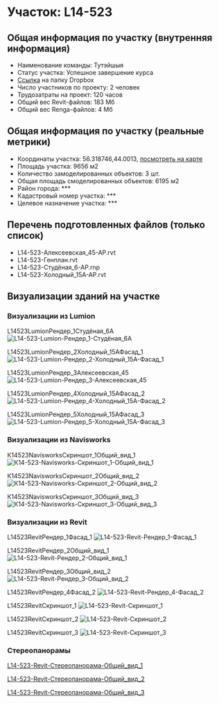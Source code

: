 # Участок: L14-523
## Общая информация по участку (внутренняя информация)
+ Наименование команды: Тутэйшыя
+ Статус участка: Успешное завершение курса
+ [Ссылка](https://www.dropbox.com/sh/wvvgv1nw1iqred9/AABP3DR3JK5AFCvSeVTyaQWpa/L14_523?dl=0) на папку Dropbox
+ Число участников по проекту: 2 человек
+ Трудозатраты на проект: 120 часов
+ Общий вес Revit-файлов: 183 Мб
+ Общий вес Renga-файлов: 4 Мб
## Общая информация по участку (реальные метрики)
+ Координаты участка: 56.318746,44.0013, [посмотреть на карте](yandex.ru/maps/47/nizhny-novgorod/?ll=56.318746%2C44.0013&z=19)
+ Площадь участка: 9656 м2
+ Количество замоделированных объектов: 3 шт.
+ Общая площадь смоделированных объектов: 6195 м2
+ Район города: *** 
+ Кадастровый номер участка: *** 
+ Целевое назначение участка: *** 
## Перечень подготовленных файлов (только список)
+ L14-523-Алексеевская_45-АР.rvt
+ L14-523-Генплан.rvt
+ L14-523-Студёная_6-АР.rnp
+ L14-523-Холодный_15А-АР.rvt
## Визуализации зданий на участке
### Визуализации из Lumion
L14523LumionРендер_1Студёная_6А
![L14-523-Lumion-Рендер_1-Студёная_6А](/Images/L14_523/L14-523-Lumion-Рендер_1-Студёная_6А_Compressed.jpg)

L14523LumionРендер_2Холодный_15АФасад_1
![L14-523-Lumion-Рендер_2-Холодный_15А-Фасад_1](/Images/L14_523/L14-523-Lumion-Рендер_2-Холодный_15А-Фасад_1_Compressed.jpg)

L14523LumionРендер_3Алексеевская_45
![L14-523-Lumion-Рендер_3-Алексеевская_45](/Images/L14_523/L14-523-Lumion-Рендер_3-Алексеевская_45_Compressed.jpg)

L14523LumionРендер_4Холодный_15АФасад_2
![L14-523-Lumion-Рендер_4-Холодный_15А-Фасад_2](/Images/L14_523/L14-523-Lumion-Рендер_4-Холодный_15А-Фасад_2_Compressed.jpg)

L14523LumionРендер_5Холодный_15АФасад_3
![L14-523-Lumion-Рендер_5-Холодный_15А-Фасад_3](/Images/L14_523/L14-523-Lumion-Рендер_5-Холодный_15А-Фасад_3_Compressed.jpg)

### Визуализации из Navisworks
К14523NavisworksСкриншот_1Общий_вид_1
![К14-523-Navisworks-Скриншот_1-Общий_вид_1](/Images/L14_523/К14-523-Navisworks-Скриншот_1-Общий_вид_1_Compressed.jpg)

К14523NavisworksСкриншот_2Общий_вид_2
![К14-523-Navisworks-Скриншот_2-Общий_вид_2](/Images/L14_523/К14-523-Navisworks-Скриншот_2-Общий_вид_2_Compressed.jpg)

К14523NavisworksСкриншот_3Общий_вид_3
![К14-523-Navisworks-Скриншот_3-Общий_вид_3](/Images/L14_523/К14-523-Navisworks-Скриншот_3-Общий_вид_3_Compressed.jpg)

### Визуализации из Revit
L14523RevitРендер_1Фасад_1
![L14-523-Revit-Рендер_1-Фасад_1](/Images/L14_523/L14-523-Revit-Рендер_1-Фасад_1_Compressed.jpg)

L14523RevitРендер_2Общий_вид_1
![L14-523-Revit-Рендер_2-Общий_вид_1](/Images/L14_523/L14-523-Revit-Рендер_2-Общий_вид_1_Compressed.jpg)

L14523RevitРендер_3Общий_вид_2
![L14-523-Revit-Рендер_3-Общий_вид_2](/Images/L14_523/L14-523-Revit-Рендер_3-Общий_вид_2_Compressed.jpg)

L14523RevitРендер_4Фасад_2
![L14-523-Revit-Рендер_4-Фасад_2](/Images/L14_523/L14-523-Revit-Рендер_4-Фасад_2_Compressed.jpg)

L14523RevitСкриншот_1
![L14-523-Revit-Скриншот_1](/Images/L14_523/L14-523-Revit-Скриншот_1_Compressed.jpg)

L14523RevitСкриншот_2
![L14-523-Revit-Скриншот_2](/Images/L14_523/L14-523-Revit-Скриншот_2_Compressed.jpg)

L14523RevitСкриншот_3
![L14-523-Revit-Скриншот_3](/Images/L14_523/L14-523-Revit-Скриншот_3_Compressed.jpg)

### Стереопанорамы
[L14-523-Revit-Стереопанорама-Общий_вид_1](https://pano.autodesk.com/pano.html?url=jpgs/dfbd7a1b-a3ac-425b-b312-fad1ae7fd129&version=2)

[L14-523-Revit-Стереопанорама-Общий_вид_2](https://pano.autodesk.com/pano.html?url=jpgs/84d0f86e-cde3-45f9-8432-10c9c89d862b&version=2)

[L14-523-Revit-Стереопанорама-Общий_вид_3](https://pano.autodesk.com/pano.html?url=jpgs/ab3820e4-3afd-4038-8271-f861cf3a55ee&version=2)

